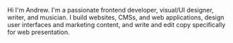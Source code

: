 Hi I'm Andrew. I'm a passionate frontend developer, visual/UI designer, writer, and musician.  I build websites, CMSs, and web applications, design user interfaces and marketing content, and write and edit copy specifically for web presentation.   
